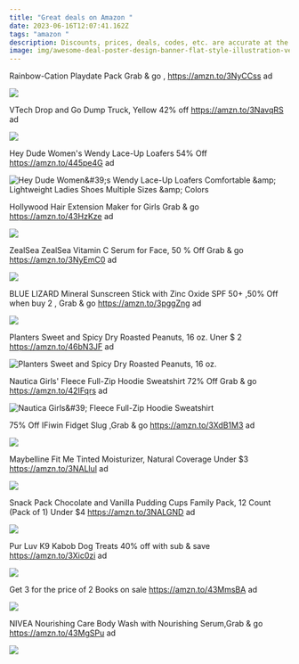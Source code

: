 ```yaml
---
title: "Great deals on Amazon "
date: 2023-06-16T12:07:41.162Z
tags: "amazon "
description: Discounts, prices, deals, codes, etc. are accurate at the time posted only.
image: img/awesome-deal-poster-design-banner-flat-style-illustration-vector.jpg
---
```

Rainbow-Cation Playdate Pack Grab & go , https://amzn.to/3NyCCss ad

![](https://m.media-amazon.com/images/I/815ELtld4FL._AC_SL1500_.jpg)



VTech Drop and Go Dump Truck, Yellow 42% off https://amzn.to/3NavqRS ad



![](https://m.media-amazon.com/images/I/71mla1QQhFL._AC_SL1500_.jpg)



Hey Dude Women's Wendy Lace-Up Loafers 54% Off https://amzn.to/445pe4G ad



![Hey Dude Women\&#39;s Wendy Lace-Up Loafers Comfortable \&amp; Lightweight Ladies Shoes Multiple Sizes \&amp; Colors](https://m.media-amazon.com/images/I/61kGvr+WjaS._AC_UY500_.jpg)



Hollywood Hair Extension Maker for Girls Grab & go https://amzn.to/43HzKze ad



![](https://m.media-amazon.com/images/I/81qAHfrVWEL._AC_SL1500_.jpg)



ZealSea ZealSea Vitamin C Serum for Face, 50 % Off Grab & go https://amzn.to/3NyEmC0 ad



![](https://m.media-amazon.com/images/I/411YDClGiML._SR400,400_.jpg)

BLUE LIZARD Mineral Sunscreen Stick with Zinc Oxide SPF 50+ ,50% Off when buy 2 , Grab & go https://amzn.to/3pggZng ad



![](https://m.media-amazon.com/images/I/719Wi1uPR5L._AC_SL1500_.jpg)



Planters Sweet and Spicy Dry Roasted Peanuts, 16 oz. Uner $ 2 https://amzn.to/46bN3JF ad

![Planters Sweet and Spicy Dry Roasted Peanuts, 16 oz.](https://m.media-amazon.com/images/I/71jBS3zBGpL._SX522_.jpg)

Nautica Girls' Fleece Full-Zip Hoodie Sweatshirt 72% Off Grab & go https://amzn.to/42IFqrs ad

![Nautica Girls\&#39; Fleece Full-Zip Hoodie Sweatshirt](https://m.media-amazon.com/images/I/91EWit+XV9L._AC_UX522_.jpg)

75% Off IFiwin Fidget Slug ,Grab & go https://amzn.to/3XdB1M3 ad



![](https://m.media-amazon.com/images/I/61TMngJnFDL._AC_SL1500_.jpg)

Maybelline Fit Me Tinted Moisturizer, Natural Coverage Under $3 https://amzn.to/3NALlul ad

![](https://m.media-amazon.com/images/I/71eE8E4ZuwS._SL1500_.jpg)

Snack Pack Chocolate and Vanilla Pudding Cups Family Pack, 12 Count (Pack of 1) Under $4 https://amzn.to/3NALGND ad

![](https://m.media-amazon.com/images/I/71gVQyoeguL._SL1500_.jpg)

Pur Luv K9 Kabob Dog Treats 40% off with sub & save https://amzn.to/3Xic0zi ad



![](https://m.media-amazon.com/images/I/91UG0E+IiOL._AC_SL1500_.jpg)

Get 3 for the price of 2 Books on sale https://amzn.to/43MmsBA ad

![](https://m.media-amazon.com/images/P/1492667838.01._SCLZZZZZZZ_SX500_.jpg)

NIVEA Nourishing Care Body Wash with Nourishing Serum,Grab & go https://amzn.to/43MgSPu ad

![](https://m.media-amazon.com/images/I/618Wmapn0iL._SL1500_.jpg)